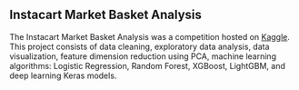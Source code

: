 ## Instacart Market Basket Analysis
The Instacart Market Basket Analysis was a competition hosted on [Kaggle](https://www.kaggle.com/c/instacart-market-basket-analysis). This project consists of data cleaning, exploratory data analysis, data visualization, feature dimension reduction using PCA, machine learning algorithms: Logistic Regression, Random Forest, XGBoost, LightGBM, and deep learning Keras models.

